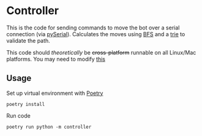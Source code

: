 # Controller

This is the code for sending commands to move the bot over a serial connection (via [pySerial](https://pyserial.readthedocs.io/en/latest/)). Calculates the moves using [BFS](https://en.wikipedia.org/wiki/Breadth-first_search) and a [trie](https://en.wikipedia.org/wiki/Trie) to validate the path.

This code should *theoretically* be ~~cross-platform~~ runnable on all Linux/Mac platforms. You may need to modify [this](https://github.com/ThatXliner/FADAIG/blob/2a3d672dbd43a54c94660e576eb2e343c46ba226/src/controller/controller/__init__.py#L8)

## Usage

Set up virtual environment with [Poetry](https://python-poetry.org/)

```
poetry install
```

Run code

```
poetry run python -m controller
```

